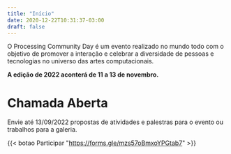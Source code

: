 ```yaml
---
title: "Início"
date: 2020-12-22T10:31:37-03:00
draft: false
---
```


O Processing Community Day é um evento realizado no mundo todo com o objetivo de promover a interação e celebrar a diversidade de pessoas e tecnologias no universo das artes computacionais.

**A edição de 2022 aconterá de 11 a 13 de novembro.**

# Chamada Aberta

Envie até 13/09/2022 propostas de atividades e palestras para o evento ou trabalhos para a galeria.

{{< botao Participar "https://forms.gle/mzs57oBmxoYPGtab7" >}}

